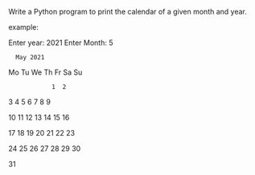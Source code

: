  Write a Python program to print the calendar of a given month and year.


example:

Enter year: 2021
Enter Month: 5


      May 2021
Mo Tu We Th Fr Sa Su

                1  2

3  4  5  6  7  8  9


10 11 12 13 14 15 16

17 18 19 20 21 22 23

24 25 26 27 28 29 30

31
